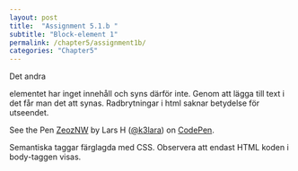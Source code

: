 ```yaml
---
layout: post
title:  "Assignment 5.1.b "
subtitle: "Block-element 1"
permalink: /chapter5/assignment1b/
categories: "Chapter5"
---
```

Det andra <section> elementet har inget innehåll och syns därför inte. Genom att lägga till text i det får man det att synas. Radbrytningar i html saknar betydelse för utseendet.
<p data-height="310" data-theme-id="light" data-slug-hash="ZeozNW" data-default-tab="html,result" data-user="k3lara" data-embed-version="2" data-pen-title="ZeozNW" class="codepen">See the Pen <a href="https://codepen.io/k3lara/pen/ZeozNW/">ZeozNW</a> by Lars H (<a href="http://codepen.io/k3lara">@k3lara</a>) on <a href="http://codepen.io">CodePen</a>.</p>
<script async src="https://production-assets.codepen.io/assets/embed/ei.js"></script>
<figcaption>Semantiska taggar färglagda med CSS. Observera att endast HTML koden i body-taggen visas.</figcaption>
